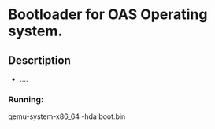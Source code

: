 # Bootloader for OAS Operating system.

## Descrtiption 
- ....


### Running:
qemu-system-x86_64 -hda boot.bin